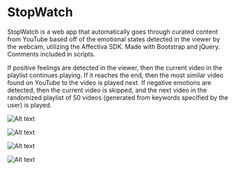 # StopWatch
StopWatch is a web app that automatically goes through curated content from YouTube based off of the emotional states detected in the viewer by the webcam, utilizing the Affectiva SDK. Made with Bootstrap and jQuery. Comments included in scripts. 

If positive feelings are detected in the viewer, then the current video in the playlist continues playing. If it reaches the end, then the most similar video found on YouTube to the video is played next. If negative emotions are detected, then the current video is skipped, and the next video in the randomized playlist of 50 videos (generated from keywords specified by the user) is played.

![Alt text](/screenshots/stopwtach-site-demo-1?raw=true "Optional Title")

![Alt text](/screenshots/stopwtach-site-demo-2?raw=true "Optional Title")

![Alt text](/screenshots/stopwtach-site-demo-3?raw=true "Optional Title")

![Alt text](/screenshots/stopwtach-site-demo-4?raw=true "Optional Title")
